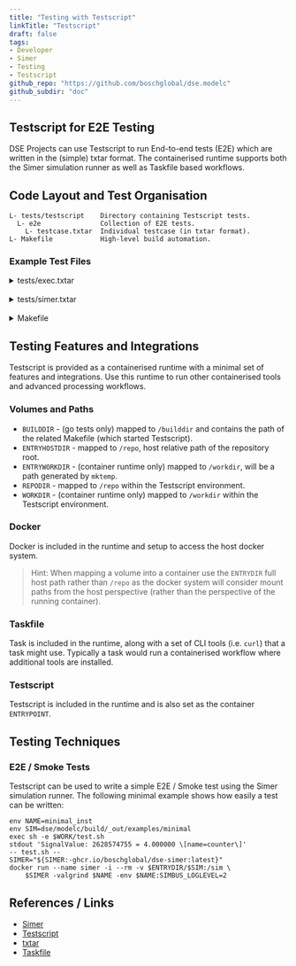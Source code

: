 ```yaml
---
title: "Testing with Testscript"
linkTitle: "Testscript"
draft: false
tags:
- Developer
- Simer
- Testing
- Testscript
github_repo: "https://github.com/boschglobal/dse.modelc"
github_subdir: "doc"
---
```


## Testscript for E2E Testing

DSE Projects can use Testscript to run End-to-end tests (E2E) which are written in the (simple) txtar format. The containerised runtime supports both the Simer simulation runner as well as Taskfile based workflows.


## Code Layout and Test Organisation

```test
L- tests/testscript    Directory containing Testscript tests.
  L- e2e               Collection of E2E tests.
    L- testcase.txtar  Individual testcase (in txtar format).
L- Makefile            High-level build automation.
```


### Example Test Files

<details>
<summary>tests/exec.txtar</summary>
{{< readfile file="examples/tests/exec.txtar" code="true" lang="sh" >}}
</details>

<br />

<details>
<summary>tests/simer.txtar</summary>
{{< readfile file="examples/tests/simer.txtar" code="true" lang="sh" >}}
</details>

<br />

<details>
<summary>Makefile</summary>
{{< readfile file="examples/Makefile" code="true" lang="make" >}}
</details>


## Testing Features and Integrations

Testscript is provided as a containerised runtime with a minimal set of features and integrations. Use this runtime to run other containerised tools and advanced processing workflows.


### Volumes and Paths

* `BUILDDIR` - (go tests only) mapped to `/builddir` and contains the path of the related Makefile (which started Testscript). 
* `ENTRYHOSTDIR` - mapped to `/repo`, host relative path of the repository root.
* `ENTRYWORKDIR` - (container runtime only) mapped to `/workdir`, will be a path generated by `mktemp`. 
* `REPODIR` - mapped to `/repo` within the Testscript environment.
* `WORKDIR` - (container runtime only) mapped to `/workdir` within the Testscript environment.


### Docker

Docker is included in the runtime and setup to access the host docker system.

> Hint: When mapping a volume into a container use the `ENTRYDIR` full host path rather than `/repo` as the docker system will consider mount paths from the host perspective (rather than the perspective of the running container).


### Taskfile

Task is included in the runtime, along with a set of CLI tools (i.e. `curl`) that a task might use. Typically a task would run a containerised workflow where additional tools are installed.


### Testscript

Testscript is included in the runtime and is also set as the container `ENTRYPOINT`.


## Testing Techniques

### E2E / Smoke Tests

Testscript can be used to write a simple E2E / Smoke test using the Simer simulation runner. The following minimal example shows how easily a test can be written:

```txtar
env NAME=minimal_inst
env SIM=dse/modelc/build/_out/examples/minimal
exec sh -e $WORK/test.sh
stdout 'SignalValue: 2628574755 = 4.000000 \[name=counter\]'
-- test.sh --
SIMER="${SIMER:-ghcr.io/boschglobal/dse-simer:latest}"
docker run --name simer -i --rm -v $ENTRYDIR/$SIM:/sim \
    $SIMER -valgrind $NAME -env $NAME:SIMBUS_LOGLEVEL=2
```


## References / Links

* [Simer](docs/user/simer)
* [Testscript](https://pkg.go.dev/github.com/rogpeppe/go-internal/testscript)
* [txtar](https://pkg.go.dev/golang.org/x/tools/txtar)
* [Taskfile](https://taskfile.dev/)

